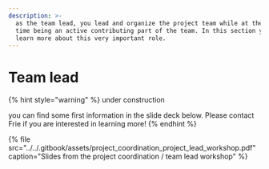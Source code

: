 ```yaml
---
description: >-
  as the team lead, you lead and organize the project team while at the same
  time being an active contributing part of the team. In this section you can
  learn more about this very important role.
---
```


# Team lead

{% hint style="warning" %}
under construction

you can find some first information in the slide deck below. Please contact Frie if you are interested in learning more!
{% endhint %}

{% file src="../../.gitbook/assets/project\_coordination\_project\_lead\_workshop.pdf" caption="Slides from the project coordination / team lead workshop" %}



